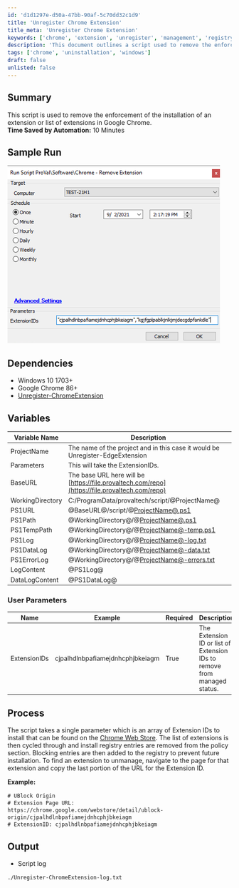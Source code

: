 ```yaml
---
id: 'd1d1297e-d50a-47bb-90af-5c70dd32c1d9'
title: 'Unregister Chrome Extension'
title_meta: 'Unregister Chrome Extension'
keywords: ['chrome', 'extension', 'unregister', 'management', 'registry']
description: 'This document outlines a script used to remove the enforcement of the installation of specified extensions in Google Chrome, detailing its usage, dependencies, and parameters for effective management of Chrome extensions.'
tags: ['chrome', 'uninstallation', 'windows']
draft: false
unlisted: false
---
```

## Summary

This script is used to remove the enforcement of the installation of an extension or list of extensions in Google Chrome.  
**Time Saved by Automation:** 10 Minutes

## Sample Run

![Sample Run](../../../static/img/Chrome---Remove-Extension/image_1.png)

## Dependencies

- Windows 10 1703+
- Google Chrome 86+
- [Unregister-ChromeExtension](<../../powershell/Unregister-ChromiumExtension.md>)

## Variables

| Variable Name      | Description                                                                                     |
|--------------------|-------------------------------------------------------------------------------------------------|
| ProjectName        | The name of the project and in this case it would be Unregister-EdgeExtension                  |
| Parameters         | This will take the ExtensionIDs.                                                                |
| BaseURL            | The base URL here will be [https://file.provaltech.com/repo](https://file.provaltech.com/repo) |
| WorkingDirectory    | C:/ProgramData/provaltech/script/@ProjectName@                                                |
| PS1URL             | @BaseURL@/script/@[ProjectName@.ps1](https://proval.itglue.com/5078775/docs/ProjectName@.ps1) |
| PS1Path            | @WorkingDirectory@/@[ProjectName@.ps1](https://proval.itglue.com/5078775/docs/ProjectName@.ps1) |
| PS1TempPath        | @WorkingDirectory@/@[ProjectName@-temp.ps1](mailto:ProjectName@-temp.ps1)                    |
| PS1Log             | @WorkingDirectory@/@[ProjectName@-log.txt](mailto:ProjectName@-log.txt)                      |
| PS1DataLog         | @WorkingDirectory@/@[ProjectName@-data.txt](mailto:ProjectName@-data.txt)                    |
| PS1ErrorLog        | @WorkingDirectory@/@[ProjectName@-errors.txt](mailto:ProjectName@-errors.txt)                |
| LogContent         | @PS1Log@                                                                                       |
| DataLogContent     | @PS1DataLog@                                                                                   |

### User Parameters

| Name          | Example                                   | Required | Description                                                        |
|---------------|-------------------------------------------|----------|--------------------------------------------------------------------|
| ExtensionIDs  | cjpalhdlnbpafiamejdnhcphjbkeiagm          | True     | The Extension ID or list of Extension IDs to remove from managed status. |

## Process

The script takes a single parameter which is an array of Extension IDs to install that can be found on the [Chrome Web Store](https://chrome.google.com/webstore/category/extensions). The list of extensions is then cycled through and install registry entries are removed from the policy section. Blocking entries are then added to the registry to prevent future installation. To find an extension to unmanage, navigate to the page for that extension and copy the last portion of the URL for the Extension ID.

**Example:**

```
# UBlock Origin
# Extension Page URL: https://chrome.google.com/webstore/detail/ublock-origin/cjpalhdlnbpafiamejdnhcphjbkeiagm
# ExtensionID: cjpalhdlnbpafiamejdnhcphjbkeiagm
```

## Output

- Script log  
```
./Unregister-ChromeExtension-log.txt
```












